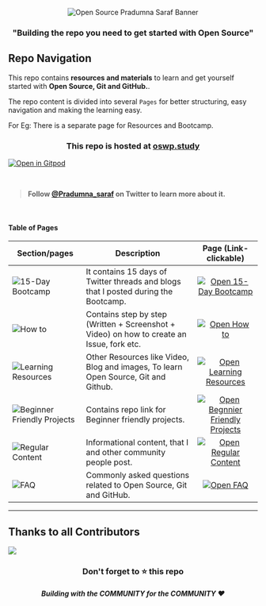 <p align="center"><img alt="Open Source Pradumna Saraf Banner" src="https://user-images.githubusercontent.com/51878265/189920612-88c0ebba-1de1-46aa-a221-14c0b301c9b4.png"></p>

<h3 align="center"><b>"Building the repo you need to get started with Open Source"</b></h3>

## Repo Navigation

This repo contains **resources and materials** to learn and get yourself started with **Open Source, Git and GitHub.**.

The repo content is divided into several `Pages` for better structuring, easy navigation and making the learning easy. 

For Eg: There is a separate page for Resources and Bootcamp. 

<h3 align="center">This repo is hosted at <a href="https://oswp.study/">oswp.study</a></h3>

[![Open in Gitpod](https://gitpod.io/button/open-in-gitpod.svg)](https://gitpod.io/#https://github.com/Pradumnasaraf/open-source-with-pradumna)

<br>

> **Follow [@Pradumna_saraf](https://twitter.com/pradumna_saraf) on Twitter to learn more about it.**

<br>

#### Table of Pages

|                                                 Section/pages                                                     | Description   |  Page (Link- clickable)          |
|-----------------------------------------------------------------------------------------------------------------|-------------|:---------------------------:|
|![15-Day Bootcamp](https://user-images.githubusercontent.com/51878265/188307753-9058d1d1-e66b-49a1-a37b-69c47bcce316.png)| It contains 15 days of Twitter threads and blogs that I posted during the Bootcamp. |[![Open 15-Day Bootcamp](https://user-images.githubusercontent.com/51878265/188310366-7eb5925a-4cbb-4613-94f7-b437cd892d81.png)](/pages/Bootcamp.md)|
|![How to](https://user-images.githubusercontent.com/51878265/188307747-e12e1926-1d07-4ac5-afa7-f21f6f7eb6b1.png)|Contains step by step (Written + Screenshot + Video) on how to create an Issue, fork etc. |[![Open How to](https://user-images.githubusercontent.com/51878265/188310366-7eb5925a-4cbb-4613-94f7-b437cd892d81.png)](/pages/How-to/README.md) |
|![Learning Resources](https://user-images.githubusercontent.com/51878265/188307752-a0703d5b-98e7-49f8-8dd2-1c5a2953f81c.png)| Other Resources like Video, Blog and images, To learn Open Source, Git and Github. |[![Open Learning Resources](https://user-images.githubusercontent.com/51878265/188310366-7eb5925a-4cbb-4613-94f7-b437cd892d81.png)](/pages/Resources.md) |  
|![Beginner Friendly Projects](https://user-images.githubusercontent.com/51878265/188307748-0b59c6ce-e483-4fcc-999e-a8cba7e4a861.png)| Contains repo link for Beginner friendly projects. |[![Open Begnnier Friendly Projects](https://user-images.githubusercontent.com/51878265/188310366-7eb5925a-4cbb-4613-94f7-b437cd892d81.png)](/pages/Beginners.md)|                       
|![Regular Content](https://user-images.githubusercontent.com/51878265/188307750-4f9f8b70-dd26-4d99-93b8-eb9612f87520.png)|Informational content, that I and other community people post.|[![Open Regular Content](https://user-images.githubusercontent.com/51878265/188310366-7eb5925a-4cbb-4613-94f7-b437cd892d81.png)](/pages/Regular.md)| 
|![FAQ](https://user-images.githubusercontent.com/51878265/188307745-5803f82b-4c37-4a90-9f88-ab173e490430.png)| Commonly asked questions related to Open Source, Git and GitHub.|[![Open FAQ](https://user-images.githubusercontent.com/51878265/188310366-7eb5925a-4cbb-4613-94f7-b437cd892d81.png)](/pages/Faq.md)| 

---
## Thanks to all Contributors <a name = "contributors"></a>

<a href="https://github.com/Pradumnasaraf/open-source-with-pradumna/graphs/contributors"> 
<img src="https://contrib.rocks/image?repo=Pradumnasaraf/open-source-with-pradumna" /> 
</a>
<div align="center">
    <h3>Don't forget to ⭐ this repo</h3>
    <h5>Building with the COMMUNITY for the COMMUNITY ❤️</h5>
</div>
